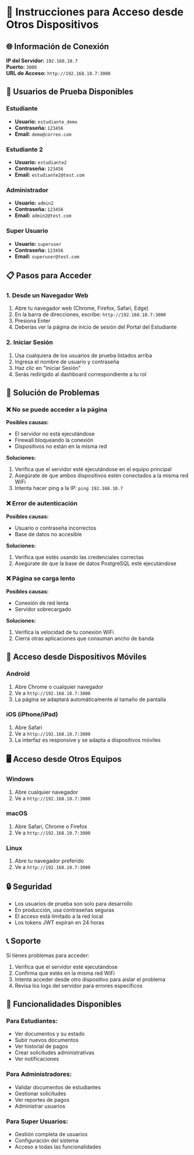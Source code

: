 # 📱 Instrucciones para Acceso desde Otros Dispositivos

## 🌐 Información de Conexión

**IP del Servidor:** `192.168.10.7`  
**Puerto:** `3000`  
**URL de Acceso:** `http://192.168.10.7:3000`

## 👥 Usuarios de Prueba Disponibles

### Estudiante
- **Usuario:** `estudiante_demo`
- **Contraseña:** `123456`
- **Email:** `demo@correo.com`

### Estudiante 2
- **Usuario:** `estudiante2`
- **Contraseña:** `123456`
- **Email:** `estudiante2@test.com`

### Administrador
- **Usuario:** `admin2`
- **Contraseña:** `123456`
- **Email:** `admin2@test.com`

### Super Usuario
- **Usuario:** `superuser`
- **Contraseña:** `123456`
- **Email:** `superuser@test.com`

## 📋 Pasos para Acceder

### 1. Desde un Navegador Web
1. Abre tu navegador web (Chrome, Firefox, Safari, Edge)
2. En la barra de direcciones, escribe: `http://192.168.10.7:3000`
3. Presiona Enter
4. Deberías ver la página de inicio de sesión del Portal del Estudiante

### 2. Iniciar Sesión
1. Usa cualquiera de los usuarios de prueba listados arriba
2. Ingresa el nombre de usuario y contraseña
3. Haz clic en "Iniciar Sesión"
4. Serás redirigido al dashboard correspondiente a tu rol

## 🔧 Solución de Problemas

### ❌ No se puede acceder a la página
**Posibles causas:**
- El servidor no está ejecutándose
- Firewall bloqueando la conexión
- Dispositivos no están en la misma red

**Soluciones:**
1. Verifica que el servidor esté ejecutándose en el equipo principal
2. Asegúrate de que ambos dispositivos estén conectados a la misma red WiFi
3. Intenta hacer ping a la IP: `ping 192.168.10.7`

### ❌ Error de autenticación
**Posibles causas:**
- Usuario o contraseña incorrectos
- Base de datos no accesible

**Soluciones:**
1. Verifica que estés usando las credenciales correctas
2. Asegúrate de que la base de datos PostgreSQL esté ejecutándose

### ❌ Página se carga lento
**Posibles causas:**
- Conexión de red lenta
- Servidor sobrecargado

**Soluciones:**
1. Verifica la velocidad de tu conexión WiFi
2. Cierra otras aplicaciones que consuman ancho de banda

## 📱 Acceso desde Dispositivos Móviles

### Android
1. Abre Chrome o cualquier navegador
2. Ve a `http://192.168.10.7:3000`
3. La página se adaptará automáticamente al tamaño de pantalla

### iOS (iPhone/iPad)
1. Abre Safari
2. Ve a `http://192.168.10.7:3000`
3. La interfaz es responsive y se adapta a dispositivos móviles

## 🖥️ Acceso desde Otros Equipos

### Windows
1. Abre cualquier navegador
2. Ve a `http://192.168.10.7:3000`

### macOS
1. Abre Safari, Chrome o Firefox
2. Ve a `http://192.168.10.7:3000`

### Linux
1. Abre tu navegador preferido
2. Ve a `http://192.168.10.7:3000`

## 🔒 Seguridad

- Los usuarios de prueba son solo para desarrollo
- En producción, usa contraseñas seguras
- El acceso está limitado a la red local
- Los tokens JWT expiran en 24 horas

## 📞 Soporte

Si tienes problemas para acceder:
1. Verifica que el servidor esté ejecutándose
2. Confirma que estés en la misma red WiFi
3. Intenta acceder desde otro dispositivo para aislar el problema
4. Revisa los logs del servidor para errores específicos

## 🚀 Funcionalidades Disponibles

### Para Estudiantes:
- Ver documentos y su estado
- Subir nuevos documentos
- Ver historial de pagos
- Crear solicitudes administrativas
- Ver notificaciones

### Para Administradores:
- Validar documentos de estudiantes
- Gestionar solicitudes
- Ver reportes de pagos
- Administrar usuarios

### Para Super Usuarios:
- Gestión completa de usuarios
- Configuración del sistema
- Acceso a todas las funcionalidades 